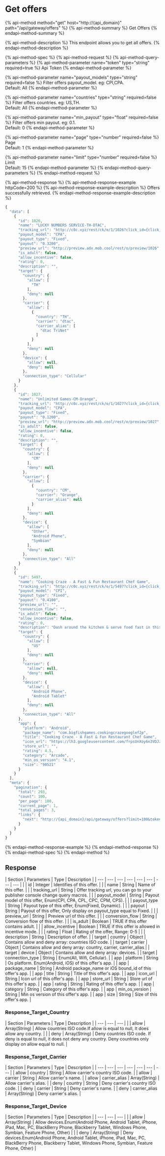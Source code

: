 # Get offers

{% api-method method="get" host="http://{api\_domain}" path="/api/gateway/offers" %}
{% api-method-summary %}
Get Offers
{% endapi-method-summary %}

{% api-method-description %}
This endpoint allows you to get all offers.
{% endapi-method-description %}

{% api-method-spec %}
{% api-method-request %}
{% api-method-query-parameters %}
{% api-method-parameter name="token" type="string" required=true %}
Api Token
{% endapi-method-parameter %}

{% api-method-parameter name="payout\_models" type="string" required=false %}
Filter offers payout\_model. eg: CPI,CPA.   
Default: All
{% endapi-method-parameter %}

{% api-method-parameter name="countries" type="string" required=false %}
Filter offers countries. eg: US,TH.   
Default: All
{% endapi-method-parameter %}

{% api-method-parameter name="min_payout" type="float" required=false %}
Filter offers min payout. eg: 0.1.   
Default: 0
{% endapi-method-parameter %}

{% api-method-parameter name="page" type="number" required=false %}
Page  
Default: 1
{% endapi-method-parameter %}

{% api-method-parameter name="limit" type="number" required=false %}
Limit  
Default: 15
{% endapi-method-parameter %}
{% endapi-method-query-parameters %}
{% endapi-method-request %}

{% api-method-response %}
{% api-method-response-example httpCode=200 %}
{% api-method-response-example-description %}
Offers successfully retrieved.
{% endapi-method-response-example-description %}

```javascript
{
  "data": [
    {
      "id": 1026,
      "name": "LUCKY NUMBERS SERVICE-TH-DTAC",
      "tracking_url": "http://c0c.xyz/rest/ck/o/1/1026?click_id={click_id}&sub_id={publisher_id}&sc={source}",
      "payout_model": "CPA",
      "payout_type": "Fixed",
      "payout": "0.3200",
      "preview_url": "http://preview.adx.mob.cool/rest/o/preview/1026",
      "is_adult": false,
      "allow_incentive": false,
      "rating": 0,
      "description": "",
      "target": {
        "country": {
          "allow": [
            "TH"
          ],
          "deny": null
        },
        "carrier": {
          "allow": [
            {
              "country": "TH",
              "carrier": "dtac",
              "carrier_alias": [
                "dtac TriNet"
              ]
            }
          ],
          "deny": null
        },
        "device": {
          "allow": null,
          "deny": null
        },
        "connection_type": "Cellular"
      }
    },
    {
      "id": 1027,
      "name": "Unlimited Games-CM-Orange",
      "tracking_url": "http://c0c.xyz/rest/ck/o/1/1027?click_id={click_id}&sub_id={publisher_id}&sc={source}",
      "payout_model": "CPA",
      "payout_type": "Fixed",
      "payout": "0.1200",
      "preview_url": "http://preview.adx.mob.cool/rest/o/preview/1027",
      "is_adult": false,
      "allow_incentive": false,
      "rating": 0,
      "description": "",
      "target": {
        "country": {
          "allow": [
            "CM"
          ],
          "deny": null
        },
        "carrier": {
          "allow": [
            {
              "country": "CM",
              "carrier": "Orange",
              "carrier_alias": null
            }
          ],
          "deny": null
        },
        "device": {
          "allow": [
            "Other",
            "Android Phone",
            "Symbian"
          ],
          "deny": null
        },
        "connection_type": "All"
      }
    },
    {
      "id": 5497,
      "name": "Cooking Craze - A Fast & Fun Restaurant Chef Game",
      "tracking_url": "http://c0c.xyz/rest/ck/o/1/5497?click_id={click_id}&sub_id={publisher_id}&sc={source}",
      "payout_model": "CPI",
      "payout_type": "Fixed",
      "payout": "0.4100",
      "preview_url": "",
      "conversion_flow": "",
      "is_adult": false,
      "allow_incentive": false,
      "rating": 0,
      "description": "Dash around the kitchen & serve food fast in this addictively fun cooking game!",
      "target": {
        "country": {
          "allow": [
            "US"
          ],
          "deny": null
        },
        "carrier": {
          "allow": null,
          "deny": null
        },
        "device": {
          "allow": [
            "Android Phone",
            "Android Tablet"
          ],
          "deny": null
        },
        "connection_type": "All"
      },
      "app": {
        "platform": "Android",
        "package_name": "com.bigfishgames.cookingcrazegooglef2p",
        "title": "Cooking Craze - A Fast & Fun Restaurant Chef Game",
        "icon_url": "https://lh3.googleusercontent.com/frpsUnXoy6n3VDJzTmDNacbEhFhgnPwrKT3z67JJZsS3F-5yFqpbBQ3WCeuNHciCyA=w150",
        "store_url": "",
        "rating": 4.5,
        "category": "Arcade",
        "min_os_version": "4.1",
        "size": "90521"
      }
    }
  ],
  "meta": {
    "pagination": {
      "total": 293,
      "count": 100,
      "per_page": 100,
      "current_page": 1,
      "total_pages": 3,
      "links": {
        "next": "http://{api_domain}/api/gateway/offers?limit=100&token=xxx&page=2"
      }
    }
  }
}
```
{% endapi-method-response-example %}
{% endapi-method-response %}
{% endapi-method-spec %}
{% endapi-method %}

## Response

| Section | Parameters | Type | Description |
| --- | --- | --- | --- | --- | --- | --- | --- |
|  | id | Integer | Identifies of this offer. |
|  | name | String | Name of this offer. |
|  | tracking\_url | String | Offer tracking url, you can go to your publisher console change query macros. |
|  | payout\_model | String | Payout model of this offer, Enum\(CPI, CPA, CPL, CPC, CPM, CPS\). |
|  | payout\_type | String | Payout type of this offer, Enum\(Fixed, Dynamic\). |
|  | payout | String | Payout of this offer, Only display on payout\_type equal to Fixed. |
|  | preview\_url | String | Preview url of this offer. |
|  | conversion\_flow | String | Conversion flow of this offer. |
|  | is\_adult | Boolean | TRUE if this offer contains adult. |
|  | allow\_incentive | Boolean | TRUE if this offer is allowed in incentive mode. |
|  | rating | Float | Rating of the offer, Range: 0-5 |
|  | description | String | Description of offer. |
| target | country | Object | Contains allow and deny array: countries ISO code. |
| target | carrier | Object | Contains allow and deny array: country, carrier, carrier\_alias |
| target | device | Object | Contains allow and deny array: devices. |
| target | connection\_type | String | Enum\(All, Wifi, Cellular\). |
| app | platform | String | Os platform. Enum\(Android, iOS\) of this offer's app. |
| app | package\_name | String | Android package\_name or iOS bound\_id of this offer's app. |
| app | title | String | Title of this offer's app. |
| app | icon\_url | String | Icon url of this offer's app. |
| app | store\_url | String | Store url of this offer's app. |
| app | rating | String | Rating of this offer's app. |
| app | category | String | Category of this offer's app. |
| app | min\_os\_version | String | Min os version of this offer's app. |
| app | size | String | Size of this offer's app. |

### Response\_Target\_Country

| Section | Parameters | Type | Description |
| --- | --- | --- |
|  | allow | Array\(String\) | Allow countries ISO code.If allow is equal to null, It does allow any country. |
|  | deny | Array\(String\) | Deny countries ISO code. If deny is equal to null, it does not deny any country. Deny countries only display on allow equal to null. |

### Response\_Target\_Carrier

| Section | Parameters | Type | Description |
| --- | --- | --- | --- | --- | --- | --- |
| allow | country | String | Allow carrier's country ISO code. |
| allow | carrier | String | Allow carrier's name. |
| allow | carrier\_alias | Array\(String\) | Allow carrier's alias. |
| deny | country | String | Deny carrier's country ISO code. |
| deny | carrier | String | Deny carrier's name. |
| deny | carrier\_alias | Array\(String\) | Deny carrier's alias. |

### Response\_Target\_Device

| Section | Parameters | Type | Description |
| --- | --- | --- |
|  | allow | Array\(String\) | Allow devices.Enum\(Android Phone, Android Tablet, iPhone, iPad, Mac, PC, BlackBerry Phone, Blackberry Tablet, Windows Phone, Symbian, Feature Phone, Other\) |
|  | deny | Array\(String\) | Deny devices.Enum\(Android Phone, Android Tablet, iPhone, iPad, Mac, PC, BlackBerry Phone, Blackberry Tablet, Windows Phone, Symbian, Feature Phone, Other\) |

